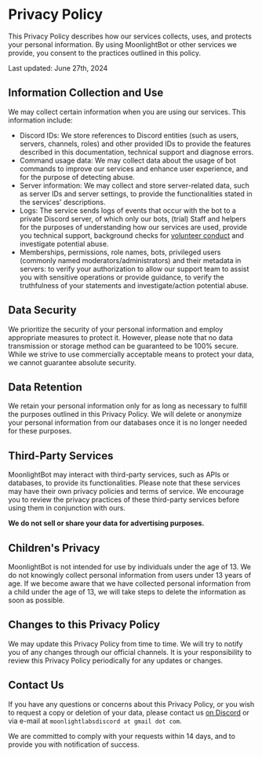 # Privacy Policy

This Privacy Policy describes how our services collects, uses, and protects your personal information. By using MoonlightBot or other services we provide, you consent to the practices outlined in this policy.

Last updated: June 27th, 2024

## Information Collection and Use

We may collect certain information when you are using our services. This information include:

- Discord IDs: We store references to Discord entities (such as users, servers, channels, roles) and other provided IDs to provide the features described in this documentation, technical support and diagnose errors.
- Command usage data: We may collect data about the usage of bot commands to improve our services and enhance user experience, and for the purpose of detecting abuse.
- Server information: We may collect and store server-related data, such as server IDs and server settings, to provide the functionalities stated in the services' descriptions.
- Logs: The service sends logs of events that occur with the bot to a private Discord server, of which only our bots, (trial) Staff and helpers for the purposes of understanding how our services are used, provide you technical support, background checks for [volunteer conduct](/volunteer-code-of-conduct.md) and investigate potential abuse.
- Memberships, permissions, role names, bots, privileged users (commonly named moderators/administrators) and their metadata in servers: to verify your authorization to allow our support team to assist you with sensitive operations or provide guidance, to verify the truthfulness of your statements and investigate/action potential abuse.

## Data Security

We prioritize the security of your personal information and employ appropriate measures to protect it. However, please note that no data transmission or storage method can be guaranteed to be 100% secure. While we strive to use commercially acceptable means to protect your data, we cannot guarantee absolute security.

## Data Retention

We retain your personal information only for as long as necessary to fulfill the purposes outlined in this Privacy Policy. We will delete or anonymize your personal information from our databases once it is no longer needed for these purposes.

## Third-Party Services

MoonlightBot may interact with third-party services, such as APIs or databases, to provide its functionalities. Please note that these services may have their own privacy policies and terms of service. We encourage you to review the privacy practices of these third-party services before using them in conjunction with ours.

**We do not sell or share your data for advertising purposes.**

## Children's Privacy

MoonlightBot is not intended for use by individuals under the age of 13. We do not knowingly collect personal information from users under 13 years of age. If we become aware that we have collected personal information from a child under the age of 13, we will take steps to delete the information as soon as possible.

## Changes to this Privacy Policy

We may update this Privacy Policy from time to time. We will try to notify you of any changes through our official channels. It is your responsibility to review this Privacy Policy periodically for any updates or changes.

## Contact Us

If you have any questions or concerns about this Privacy Policy, or you wish to request a copy or deletion of your data, please contact us [on Discord](https://discord.gg/hNQWVVC) or via e-mail at `moonlightlabsdiscord at gmail dot com`.

We are committed to comply with your requests within 14 days, and to provide you with notification of success.
